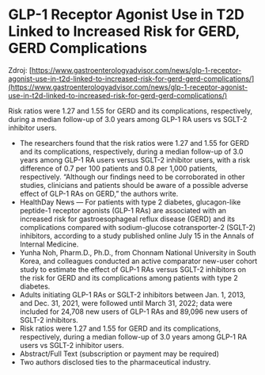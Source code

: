 # GLP-1 Receptor Agonist Use in T2D Linked to Increased Risk for GERD, GERD Complications

Zdroj: [https://www.gastroenterologyadvisor.com/news/glp-1-receptor-agonist-use-in-t2d-linked-to-increased-risk-for-gerd-gerd-complications/](https://www.gastroenterologyadvisor.com/news/glp-1-receptor-agonist-use-in-t2d-linked-to-increased-risk-for-gerd-gerd-complications/)

Risk ratios were 1.27 and 1.55 for GERD and its complications, respectively, during a median follow-up of 3.0 years among GLP-1 RA users vs SGLT-2 inhibitor users.

- The researchers found that the risk ratios were 1.27 and 1.55 for GERD and its complications, respectively, during a median follow-up of 3.0 years among GLP-1 RA users versus SGLT-2 inhibitor users, with a risk difference of 0.7 per 100 patients and 0.8 per 1,000 patients, respectively. “Although our findings need to be corroborated in other studies, clinicians and patients should be aware of a possible adverse effect of GLP-1 RAs on GERD,” the authors write.
- HealthDay News — For patients with type 2 diabetes, glucagon-like peptide-1 receptor agonists (GLP-1 RAs) are associated with an increased risk for gastroesophageal reflux disease (GERD) and its complications compared with sodium-glucose cotransporter-2 (SGLT-2) inhibitors, according to a study published online July 15 in the Annals of Internal Medicine.
- Yunha Noh, Pharm.D., Ph.D., from Chonnam National University in South Korea, and colleagues conducted an active comparator new-user cohort study to estimate the effect of GLP-1 RAs versus SGLT-2 inhibitors on the risk for GERD and its complications among patients with type 2 diabetes.
- Adults initiating GLP-1 RAs or SGLT-2 inhibitors between Jan. 1, 2013, and Dec. 31, 2021, were followed until March 31, 2022; data were included for 24,708 new users of GLP-1 RAs and 89,096 new users of SGLT-2 inhibitors.
- Risk ratios were 1.27 and 1.55 for GERD and its complications, respectively, during a median follow-up of 3.0 years among GLP-1 RA users vs SGLT-2 inhibitor users.
- Abstract/Full Text (subscription or payment may be required)
- Two authors disclosed ties to the pharmaceutical industry.
